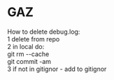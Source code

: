 # GAZ
How to delete debug.log:  
  1 delete from repo  
  2 in local do:  
    git rm --cache <name>  
    git commit -am <name>  
  3 if not in gitignor - add to gitignor
